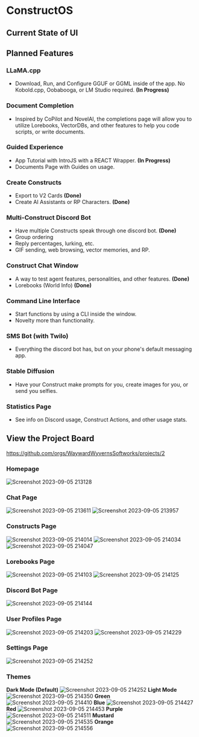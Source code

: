 # ConstructOS
## Current State of UI
## Planned Features
### LLaMA.cpp
- Download, Run, and Configure GGUF or GGML inside of the app. No Kobold.cpp, Oobabooga, or LM Studio required. **(In Progress)**
### Document Completion
- Inspired by CoPilot and NovelAI, the completions page will allow you to utilize Lorebooks, VectorDBs, and other features to help you code scripts, or write documents.
### Guided Experience
- App Tutorial with IntroJS with a REACT Wrapper. **(In Progress)**
- Documents Page with Guides on usage.
### Create Constructs
- Export to V2 Cards **(Done)**
- Create AI Assistants or RP Characters. **(Done)**
### Multi-Construct Discord Bot
- Have multiple Constructs speak through one discord bot. **(Done)**
- Group ordering
- Reply percentages, lurking, etc.
- GIF sending, web browsing, vector memories, and RP.
### Construct Chat Window
- A way to test agent features, personalities, and other features. **(Done)**
- Lorebooks (World Info) **(Done)**
### Command Line Interface
- Start functions by using a CLI inside the window.
- Novelty more than functionality.
### SMS Bot (with Twilo)
- Everything the discord bot has, but on your phone's default messaging app.
### Stable Diffusion
- Have your Construct make prompts for you, create images for you, or send you selfies.
### Statistics Page
- See info on Discord usage, Construct Actions, and other usage stats.
## View the Project Board
https://github.com/orgs/WaywardWyvernsSoftworks/projects/2
### Homepage
![Screenshot 2023-09-05 213128](https://github.com/WaywardWyvernsSoftworks/ConstructOS/assets/26259870/e294ed91-c976-43ea-8813-bc683719655f)
### Chat Page
![Screenshot 2023-09-05 213611](https://github.com/WaywardWyvernsSoftworks/ConstructOS/assets/26259870/76e4883e-afe1-4ee0-ace7-64244c62d31a)
![Screenshot 2023-09-05 213957](https://github.com/WaywardWyvernsSoftworks/ConstructOS/assets/26259870/1d0d9c9e-97b4-4efd-8ae2-7fdfb5bb2bb2)
### Constructs Page
![Screenshot 2023-09-05 214014](https://github.com/WaywardWyvernsSoftworks/ConstructOS/assets/26259870/0cd555a9-d50e-4603-8f33-88d0426f8313)
![Screenshot 2023-09-05 214034](https://github.com/WaywardWyvernsSoftworks/ConstructOS/assets/26259870/da6ba0ab-a5ca-4caa-89e2-a9e1b3aa7897)
![Screenshot 2023-09-05 214047](https://github.com/WaywardWyvernsSoftworks/ConstructOS/assets/26259870/39c85752-cbbc-47d8-840b-2c8f8b8f9c50)
### Lorebooks Page
![Screenshot 2023-09-05 214103](https://github.com/WaywardWyvernsSoftworks/ConstructOS/assets/26259870/6d76b7ee-4f23-4206-adc7-518bd2ac2f3f)
![Screenshot 2023-09-05 214125](https://github.com/WaywardWyvernsSoftworks/ConstructOS/assets/26259870/95b6af9d-6fc6-40e1-afdb-b6cfbbc572a0)
### Discord Bot Page
![Screenshot 2023-09-05 214144](https://github.com/WaywardWyvernsSoftworks/ConstructOS/assets/26259870/6e1bb228-1d5a-47f2-9d95-269a8d715d47)
### User Profiles Page
![Screenshot 2023-09-05 214203](https://github.com/WaywardWyvernsSoftworks/ConstructOS/assets/26259870/c23c5990-1ad0-421c-bd94-8cbb9cf7b212)
![Screenshot 2023-09-05 214229](https://github.com/WaywardWyvernsSoftworks/ConstructOS/assets/26259870/e092307b-2ddb-4a44-9dbe-a5658d6626ed)
### Settings Page
![Screenshot 2023-09-05 214252](https://github.com/WaywardWyvernsSoftworks/ConstructOS/assets/26259870/e492fe96-d4be-474d-9f97-7d5b3d5f94e9)
### Themes
**Dark Mode (Default)**
![Screenshot 2023-09-05 214252](https://github.com/WaywardWyvernsSoftworks/ConstructOS/assets/26259870/9e6c2b91-133c-46b3-9d9f-9c1788199c6e)
**Light Mode**
![Screenshot 2023-09-05 214350](https://github.com/WaywardWyvernsSoftworks/ConstructOS/assets/26259870/e6e30b34-bf44-44ad-893d-41c2e777bfb3)
**Green**
![Screenshot 2023-09-05 214410](https://github.com/WaywardWyvernsSoftworks/ConstructOS/assets/26259870/61182e3c-0a61-4d32-b3c5-0ef081ccab27)
**Blue**
![Screenshot 2023-09-05 214427](https://github.com/WaywardWyvernsSoftworks/ConstructOS/assets/26259870/56f9e563-774f-4afd-903f-be65c7a4465f)
**Red**
![Screenshot 2023-09-05 214453](https://github.com/WaywardWyvernsSoftworks/ConstructOS/assets/26259870/aa2ec91f-7ae6-4833-99eb-528b3d492f89)
**Purple**
![Screenshot 2023-09-05 214511](https://github.com/WaywardWyvernsSoftworks/ConstructOS/assets/26259870/39e5c357-f5f4-419b-ae26-ee0096747c08)
**Mustard**
![Screenshot 2023-09-05 214535](https://github.com/WaywardWyvernsSoftworks/ConstructOS/assets/26259870/06e61cdf-75b8-426e-bc69-bafc12f5ce50)
**Orange**
![Screenshot 2023-09-05 214556](https://github.com/WaywardWyvernsSoftworks/ConstructOS/assets/26259870/72392e09-4171-46d9-8084-f4b377519586)
